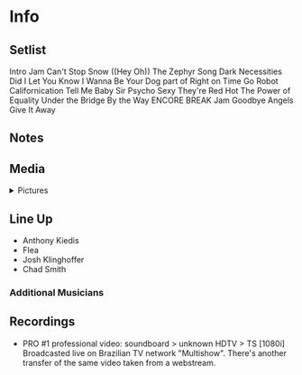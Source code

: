 # Info

## Setlist

Intro Jam
Can't Stop
Snow ((Hey Oh))
The Zephyr Song
Dark Necessities
Did I Let You Know
I Wanna Be Your Dog part of
Right on Time
Go Robot
Californication
Tell Me Baby
Sir Psycho Sexy
They're Red Hot
The Power of Equality
Under the Bridge
By the Way
ENCORE BREAK
Jam
Goodbye Angels
Give It Away

## Notes

## Media 

<details>
  <summary>Pictures</summary>
  <!--<img alt="Setlist" title="Setlist" src="_.jpg" height="200" />
  <img alt="Clipping" title="Clipping" src="_.jpg" height="200" />
  <img alt="Flyer" title="Flyer" src="_.jpg" height="200" />-->
</details>

## Line Up

* Anthony Kiedis
* Flea
* Josh Klinghoffer
* Chad Smith

### Additional Musicians

## Recordings

* PRO #1 professional video: soundboard > unknown HDTV > TS [1080i] Broadcasted live on Brazilian TV network "Multishow". There's another transfer of the same video taken from a webstream.
